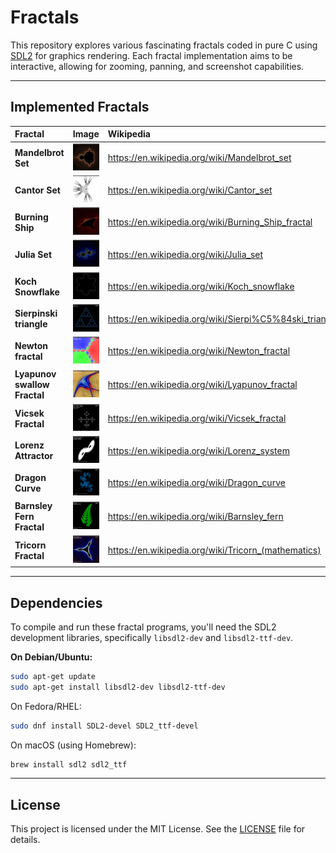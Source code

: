 # Fractals

This repository explores various fascinating fractals coded in pure C using [SDL2](https://www.libsdl.org/) for graphics rendering. Each fractal implementation aims to be interactive, allowing for zooming, panning, and screenshot capabilities.

---

## Implemented Fractals

| Fractal                      | Image                                                 | Wikipedia                                              |
| :--------------------------- | :---------------------------------------------------- | :----------------------------------------------------- |
| **Mandelbrot Set**           | ![Mandelbrot Set](assets/mandelbrot.png)              | https://en.wikipedia.org/wiki/Mandelbrot_set           |
| **Cantor Set**               | ![Cantor Set](assets/contor.png)                      | https://en.wikipedia.org/wiki/Cantor_set               |
| **Burning Ship**             | ![Burning Ship](assets/burningship.png)               | https://en.wikipedia.org/wiki/Burning_Ship_fractal     |
| **Julia Set**                | ![Julia Set](assets/julia.png)                        | https://en.wikipedia.org/wiki/Julia_set                |
| **Koch Snowflake**           | ![Koch Snowflake](assets/kochsnowflake.png)           | https://en.wikipedia.org/wiki/Koch_snowflake           |
| **Sierpinski triangle**      | ![Sierpinski Triangle](assets/sierpinskitriangle.png) | https://en.wikipedia.org/wiki/Sierpi%C5%84ski_triangle |
| **Newton fractal**           | ![Newton Fractal](assets/newton.png)                  | https://en.wikipedia.org/wiki/Newton_fractal           |
| **Lyapunov swallow Fractal** | ![Lyapunov fractal](assets/lyapunov-swallow.png)      | https://en.wikipedia.org/wiki/Lyapunov_fractal         |
| **Vicsek Fractal**           | ![Vicsek Fractal](assets/vicsek-fractal.png)          | https://en.wikipedia.org/wiki/Vicsek_fractal           |
| **Lorenz Attractor**         | ![Lorenz Attractor](assets/lorentzattractor.png)      | https://en.wikipedia.org/wiki/Lorenz_system            |
| **Dragon Curve**             | ![Dragon Curve](assets/dragoncurve.png)               | https://en.wikipedia.org/wiki/Dragon_curve             |
| **Barnsley Fern Fractal**    | ![Barnsley Fern Fractal](assets/barnsleyfern.png)     | https://en.wikipedia.org/wiki/Barnsley_fern            |
| **Tricorn Fractal**          | ![Tricorn Fractal](assets/tricorn.png)                | https://en.wikipedia.org/wiki/Tricorn_(mathematics)    |

---

## Dependencies

To compile and run these fractal programs, you'll need the SDL2 development libraries, specifically `libsdl2-dev` and `libsdl2-ttf-dev`.

**On Debian/Ubuntu:**

```bash
sudo apt-get update
sudo apt-get install libsdl2-dev libsdl2-ttf-dev
```

On Fedora/RHEL:

```bash
sudo dnf install SDL2-devel SDL2_ttf-devel
```

On macOS (using Homebrew):

```bash
brew install sdl2 sdl2_ttf
```

---

## License

This project is licensed under the MIT License. See the [LICENSE](LICENSE) file for details.

